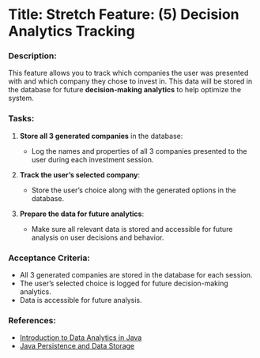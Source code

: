 # Title: Stretch Feature: (5) Decision Analytics Tracking

### Description:
This feature allows you to track which companies the user was presented with and which company they chose to invest in. This data will be stored in the database for future **decision-making analytics** to help optimize the system.

### Tasks:
1. **Store all 3 generated companies** in the database:
   - Log the names and properties of all 3 companies presented to the user during each investment session.

2. **Track the user’s selected company**:
   - Store the user’s choice along with the generated options in the database.

3. **Prepare the data for future analytics**:
   - Make sure all relevant data is stored and accessible for future analysis on user decisions and behavior.

### Acceptance Criteria:
- All 3 generated companies are stored in the database for each session.
- The user’s selected choice is logged for future decision-making analytics.
- Data is accessible for future analysis.

### References:
- [Introduction to Data Analytics in Java](https://www.baeldung.com/java-metrics)
- [Java Persistence and Data Storage](https://www.baeldung.com/jpa-persistence-api)
